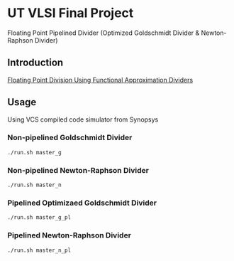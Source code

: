 # UT VLSI Final Project
Floating Point Pipelined Divider (Optimized Goldschmidt Divider & Newton-Raphson Divider)

## Introduction
[Floating Point Division Using Functional Approximation Dividers](https://docs.google.com/presentation/d/19Yy1YJ36TJIglUojS5kVltT2DM5JLql3xE2PqxRa6Po/edit?usp=sharing)

## Usage

Using VCS compiled code simulator from Synopsys

### Non-pipelined Goldschmidt Divider
```
./run.sh master_g
```

### Non-pipelined Newton-Raphson Divider
```
./run.sh master_n
```

### Pipelined Optimizaed Goldschmidt Divider
```
./run.sh master_g_pl
```

### Pipelined Newton-Raphson Divider
```
./run.sh master_n_pl
```
